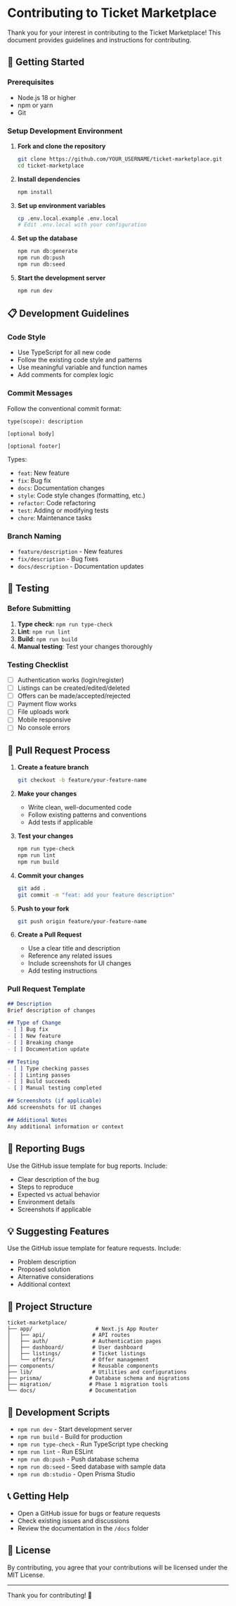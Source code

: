 # Contributing to Ticket Marketplace

Thank you for your interest in contributing to the Ticket Marketplace! This document provides guidelines and instructions for contributing.

## 🚀 Getting Started

### Prerequisites
- Node.js 18 or higher
- npm or yarn
- Git

### Setup Development Environment

1. **Fork and clone the repository**
   ```bash
   git clone https://github.com/YOUR_USERNAME/ticket-marketplace.git
   cd ticket-marketplace
   ```

2. **Install dependencies**
   ```bash
   npm install
   ```

3. **Set up environment variables**
   ```bash
   cp .env.local.example .env.local
   # Edit .env.local with your configuration
   ```

4. **Set up the database**
   ```bash
   npm run db:generate
   npm run db:push
   npm run db:seed
   ```

5. **Start the development server**
   ```bash
   npm run dev
   ```

## 📋 Development Guidelines

### Code Style
- Use TypeScript for all new code
- Follow the existing code style and patterns
- Use meaningful variable and function names
- Add comments for complex logic

### Commit Messages
Follow the conventional commit format:
```
type(scope): description

[optional body]

[optional footer]
```

Types:
- `feat`: New feature
- `fix`: Bug fix
- `docs`: Documentation changes
- `style`: Code style changes (formatting, etc.)
- `refactor`: Code refactoring
- `test`: Adding or modifying tests
- `chore`: Maintenance tasks

### Branch Naming
- `feature/description` - New features
- `fix/description` - Bug fixes
- `docs/description` - Documentation updates

## 🧪 Testing

### Before Submitting
1. **Type check**: `npm run type-check`
2. **Lint**: `npm run lint`
3. **Build**: `npm run build`
4. **Manual testing**: Test your changes thoroughly

### Testing Checklist
- [ ] Authentication works (login/register)
- [ ] Listings can be created/edited/deleted
- [ ] Offers can be made/accepted/rejected
- [ ] Payment flow works
- [ ] File uploads work
- [ ] Mobile responsive
- [ ] No console errors

## 📝 Pull Request Process

1. **Create a feature branch**
   ```bash
   git checkout -b feature/your-feature-name
   ```

2. **Make your changes**
   - Write clean, well-documented code
   - Follow existing patterns and conventions
   - Add tests if applicable

3. **Test your changes**
   ```bash
   npm run type-check
   npm run lint
   npm run build
   ```

4. **Commit your changes**
   ```bash
   git add .
   git commit -m "feat: add your feature description"
   ```

5. **Push to your fork**
   ```bash
   git push origin feature/your-feature-name
   ```

6. **Create a Pull Request**
   - Use a clear title and description
   - Reference any related issues
   - Include screenshots for UI changes
   - Add testing instructions

### Pull Request Template
```markdown
## Description
Brief description of changes

## Type of Change
- [ ] Bug fix
- [ ] New feature
- [ ] Breaking change
- [ ] Documentation update

## Testing
- [ ] Type checking passes
- [ ] Linting passes
- [ ] Build succeeds
- [ ] Manual testing completed

## Screenshots (if applicable)
Add screenshots for UI changes

## Additional Notes
Any additional information or context
```

## 🐛 Reporting Bugs

Use the GitHub issue template for bug reports. Include:
- Clear description of the bug
- Steps to reproduce
- Expected vs actual behavior
- Environment details
- Screenshots if applicable

## 💡 Suggesting Features

Use the GitHub issue template for feature requests. Include:
- Problem description
- Proposed solution
- Alternative considerations
- Additional context

## 📁 Project Structure

```
ticket-marketplace/
├── app/                    # Next.js App Router
│   ├── api/               # API routes
│   ├── auth/              # Authentication pages
│   ├── dashboard/         # User dashboard
│   ├── listings/          # Ticket listings
│   └── offers/            # Offer management
├── components/            # Reusable components
├── lib/                   # Utilities and configurations
├── prisma/               # Database schema and migrations
├── migration/            # Phase 1 migration tools
└── docs/                 # Documentation
```

## 🔧 Development Scripts

- `npm run dev` - Start development server
- `npm run build` - Build for production
- `npm run type-check` - Run TypeScript type checking
- `npm run lint` - Run ESLint
- `npm run db:push` - Push database schema
- `npm run db:seed` - Seed database with sample data
- `npm run db:studio` - Open Prisma Studio

## 📞 Getting Help

- Open a GitHub issue for bugs or feature requests
- Check existing issues and discussions
- Review the documentation in the `/docs` folder

## 📜 License

By contributing, you agree that your contributions will be licensed under the MIT License.

---

Thank you for contributing! 🎉
